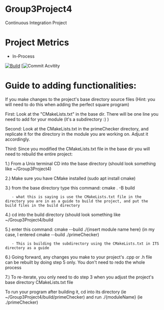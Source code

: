 # Group3Project4
Continuous Integration Project
 
# Project Metrics

- In-Process

[![Build](https://github.com/stephenmartin2951/Group3Project4/actions/workflows/cmake.yml/badge.svg)](https://github.com/stephenmartin2951/Group3Project4/actions/workflows/cmake.yml)
[![Commit Acvitity](https://img.shields.io/github/commit-activity/w/stephenmartin2951/Group3Project4)

# Guide to adding functionalities:
 
 If you make changes to the project's base directory source files (Hint: you will need to do this when adding the perfect square program)
 
 First: Look at the "CMakeLists.txt" in the base dir. There will be one line you need to add for your module (it's a subdirectory :) )
 
 Second: Look at the CMakeLists.txt in the primeChecker directory, and replicate it for the directory in the module you are working on. Adjust it accordingly.
 
 Third: Since you modified the CMakeLists.txt file in the base dir you will need to rebuild the entire project:
   
   1.) From a Unix terminal CD into the base directory (should look something like ~/Group3Project4)
   
   2.) Make sure you have CMake installed (sudo apt install cmake)
   
   3.) from the base directory type this command: cmake . -B build
   
       - what this is saying is use the CMakeLists.txt file in the directory you are in as a guide to build the project, and put the build files in the build directory
       
   4.) cd into the build directory (should look something like ~/Group3Project4/build
   
   5.) enter this command: cmake --build ./{insert module name here} (in my case, I entered cmake --build ./primeChecker)
   
       - This is building the subdirectory using the CMakeLists.txt in ITS directory as a guide
       
   6.) Going forward, any changes you make to your project's .cpp or .h file can be rebuilt by doing step 5 only. You don't need to redo the whole process
   
   7.) To re-iterate, you only need to do step 3 when you adjust the project's base directory CMakeLists.txt file
   
To run your program after building it, cd into its directory (ie ~/Group3Project4/build/primeChecker) and run ./{moduleName} (ie ./primeChecker)

